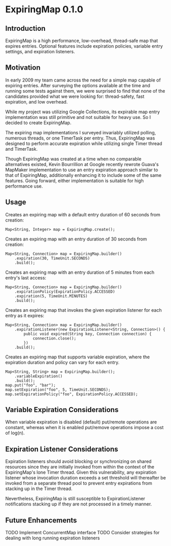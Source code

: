 # ExpiringMap 0.1.0

## Introduction

ExpiringMap is a high performance, low-overhead, thread-safe map that expires entries. Optional features include expiration policies, variable entry settings, and expiration listeners.

## Motivation

In early 2009 my team came across the need for a simple map capable of expiring entries. After surveying the options available at the time and running some tests against them, we were surprised to find that none of the candidates provided what we were looking for: thread-safety, fast expiration, and low overhead. 

While my project was utilizing Google Collections, its expirable map entry implementation was still primitive and not suitable for heavy use. So I decided to create ExpiringMap.

The expiring map implementations I surveyed invariably utilized polling, numerous threads, or one TimerTask per entry. Thus, ExpiringMap was designed to perform accurate expiration while utilizing single Timer thread and TimerTask.

Though ExpiringMap was created at a time when no comparable alternatives existed, Kevin Bourrillion at Google recently rewrote Guava's MapMaker implementation to use an entry expiration approach similar to that of ExpiringMap, additionally enhancing it to include some of the same features. Going forward, either implementation is suitable for high performance use.

## Usage

Creates an expiring map with a default entry duration of 60 seconds from creation:

    Map<String, Integer> map = ExpiringMap.create();
    
Creates an expiring map with an entry duration of 30 seconds from creation:

    Map<String, Connection> map = ExpiringMap.builder()
        .expiration(30, TimeUnit.SECONDS)
        .build();

Creates an expiring map with an entry duration of 5 minutes from each entry's last access:

    Map<String, Connection> map = ExpiringMap.builder()
        .expirationPolicy(ExpirationPolicy.ACCESSED)
        .expiration(5, TimeUnit.MINUTES)
        .build(); 

Creates an expiring map that invokes the given expiration listener for each entry as it expires:

    Map<String, Connection> map = ExpiringMap.builder()
        .expirationListener(new ExpirationListener<String, Connection>() { 
            public void expired(String key, Connection connection) { 
                connection.close(); 
            })
        .build();
        
Creates an expiring map that supports variable expiration, where the expiration duration and policy can vary for each entry.

    Map<String, String> map = ExpiringMap.builder();
        .variableExpiration()
        .build();
    map.put("foo", "bar");
    map.setExpiration("foo", 5, TimeUnit.SECONDS);
    map.setExpirationPolicy("foo", ExpirationPolicy.ACCESSED);
    
## Variable Expiration Considerations

When variable expiration is disabled (default) put/remote operations are constant, whereas when it is enabled put/remove operations impose a cost of log(n).

## Expiration Listener Considerations

Expiration listeners should avoid blocking or synchronizing on shared resources since they are initially invoked from within the context of the ExpiringMap's lone Timer thread. Given this vulnerability, any expiration listener whose invocation duration exceeds a set threshold will thereafter be invoked from a separate thread pool to prevent entry expirations from stacking up in the Timer thread.

Nevertheless, ExpiringMap is still susceptible to ExpirationListener notifications stacking up if they are not processed in a timely manner.

## Future Enhancements

TODO Implement ConcurrentMap interface
TODO Consider strategies for dealing with long running expiration listeners
